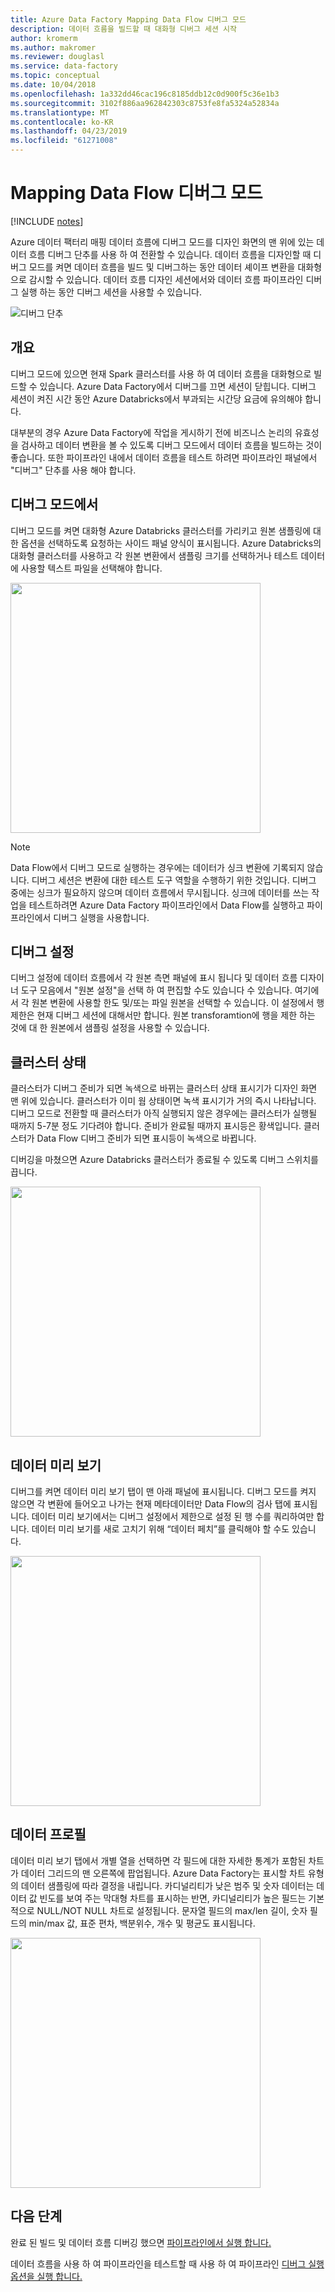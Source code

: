 ```yaml
---
title: Azure Data Factory Mapping Data Flow 디버그 모드
description: 데이터 흐름을 빌드할 때 대화형 디버그 세션 시작
author: kromerm
ms.author: makromer
ms.reviewer: douglasl
ms.service: data-factory
ms.topic: conceptual
ms.date: 10/04/2018
ms.openlocfilehash: 1a332dd46cac196c8185ddb12c0d900f5c36e1b3
ms.sourcegitcommit: 3102f886aa962842303c8753fe8fa5324a52834a
ms.translationtype: MT
ms.contentlocale: ko-KR
ms.lasthandoff: 04/23/2019
ms.locfileid: "61271008"
---
```

# <a name="mapping-data-flow-debug-mode"></a>Mapping Data Flow 디버그 모드

[!INCLUDE [notes](../../includes/data-factory-data-flow-preview.md)]

Azure 데이터 팩터리 매핑 데이터 흐름에 디버그 모드를 디자인 화면의 맨 위에 있는 데이터 흐름 디버그 단추를 사용 하 여 전환할 수 있습니다. 데이터 흐름을 디자인할 때 디버그 모드를 켜면 데이터 흐름을 빌드 및 디버그하는 동안 데이터 셰이프 변환을 대화형으로 감시할 수 있습니다. 데이터 흐름 디자인 세션에서와 데이터 흐름 파이프라인 디버그 실행 하는 동안 디버그 세션을 사용할 수 있습니다.

![디버그 단추](media/data-flow/debugbutton.png "디버그 단추")

## <a name="overview"></a>개요
디버그 모드에 있으면 현재 Spark 클러스터를 사용 하 여 데이터 흐름을 대화형으로 빌드할 수 있습니다. Azure Data Factory에서 디버그를 끄면 세션이 닫힙니다. 디버그 세션이 켜진 시간 동안 Azure Databricks에서 부과되는 시간당 요금에 유의해야 합니다.

대부분의 경우 Azure Data Factory에 작업을 게시하기 전에 비즈니스 논리의 유효성을 검사하고 데이터 변환을 볼 수 있도록 디버그 모드에서 데이터 흐름을 빌드하는 것이 좋습니다. 또한 파이프라인 내에서 데이터 흐름을 테스트 하려면 파이프라인 패널에서 "디버그" 단추를 사용 해야 합니다.

## <a name="debug-mode-on"></a>디버그 모드에서
디버그 모드를 켜면 대화형 Azure Databricks 클러스터를 가리키고 원본 샘플링에 대한 옵션을 선택하도록 요청하는 사이드 패널 양식이 표시됩니다. Azure Databricks의 대화형 클러스터를 사용하고 각 원본 변환에서 샘플링 크기를 선택하거나 테스트 데이터에 사용할 텍스트 파일을 선택해야 합니다.

<img src="media/data-flow/upload.png" width="400">

> [!NOTE]
>Data Flow에서 디버그 모드로 실행하는 경우에는 데이터가 싱크 변환에 기록되지 않습니다. 디버그 세션은 변환에 대한 테스트 도구 역할을 수행하기 위한 것입니다. 디버그 중에는 싱크가 필요하지 않으며 데이터 흐름에서 무시됩니다. 싱크에 데이터를 쓰는 작업을 테스트하려면 Azure Data Factory 파이프라인에서 Data Flow를 실행하고 파이프라인에서 디버그 실행을 사용합니다.

## <a name="debug-settings"></a>디버그 설정
디버그 설정에 데이터 흐름에서 각 원본 측면 패널에 표시 됩니다 및 데이터 흐름 디자이너 도구 모음에서 "원본 설정"을 선택 하 여 편집할 수도 있습니다 수 있습니다. 여기에서 각 원본 변환에 사용할 한도 및/또는 파일 원본을 선택할 수 있습니다. 이 설정에서 행 제한은 현재 디버그 세션에 대해서만 합니다. 원본 transforamtion에 행을 제한 하는 것에 대 한 원본에서 샘플링 설정을 사용할 수 있습니다.

## <a name="cluster-status"></a>클러스터 상태
클러스터가 디버그 준비가 되면 녹색으로 바뀌는 클러스터 상태 표시기가 디자인 화면 맨 위에 있습니다. 클러스터가 이미 웜 상태이면 녹색 표시기가 거의 즉시 나타납니다. 디버그 모드로 전환할 때 클러스터가 아직 실행되지 않은 경우에는 클러스터가 실행될 때까지 5-7분 정도 기다려야 합니다. 준비가 완료될 때까지 표시등은 황색입니다. 클러스터가 Data Flow 디버그 준비가 되면 표시등이 녹색으로 바뀝니다.

디버깅을 마쳤으면 Azure Databricks 클러스터가 종료될 수 있도록 디버그 스위치를 끕니다.

<img src="media/data-flow/datapreview.png" width="400">

## <a name="data-preview"></a>데이터 미리 보기
디버그를 켜면 데이터 미리 보기 탭이 맨 아래 패널에 표시됩니다. 디버그 모드를 켜지 않으면 각 변환에 들어오고 나가는 현재 메타데이터만 Data Flow의 검사 탭에 표시됩니다. 데이터 미리 보기에서는 디버그 설정에서 제한으로 설정 된 행 수를 쿼리하여만 합니다. 데이터 미리 보기를 새로 고치기 위해 “데이터 페치”를 클릭해야 할 수도 있습니다.

<img src="media/data-flow/stats.png" width="400">

## <a name="data-profiles"></a>데이터 프로필
데이터 미리 보기 탭에서 개별 열을 선택하면 각 필드에 대한 자세한 통계가 포함된 차트가 데이터 그리드의 맨 오른쪽에 팝업됩니다. Azure Data Factory는 표시할 차트 유형의 데이터 샘플링에 따라 결정을 내립니다. 카디널리티가 낮은 범주 및 숫자 데이터는 데이터 값 빈도를 보여 주는 막대형 차트를 표시하는 반면, 카디널리티가 높은 필드는 기본적으로 NULL/NOT NULL 차트로 설정됩니다. 문자열 필드의 max/len 길이, 숫자 필드의 min/max 값, 표준 편차, 백분위수, 개수 및 평균도 표시됩니다. 

<img src="media/data-flow/chart.png" width="400">

## <a name="next-steps"></a>다음 단계

완료 된 빌드 및 데이터 흐름 디버깅 했으면 [파이프라인에서 실행 합니다.](control-flow-execute-data-flow-activity.md)

데이터 흐름을 사용 하 여 파이프라인을 테스트할 때 사용 하 여 파이프라인 [디버그 실행 옵션을 실행 합니다.](iterative-development-debugging.md)
